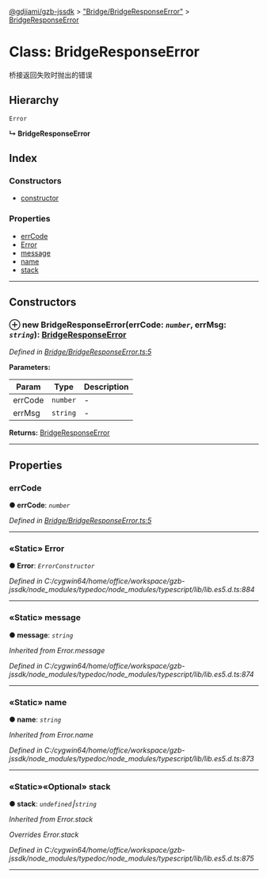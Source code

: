[@gdjiami/gzb-jssdk](../README.md) > ["Bridge/BridgeResponseError"](../modules/_bridge_bridgeresponseerror_.md) > [BridgeResponseError](../classes/_bridge_bridgeresponseerror_.bridgeresponseerror.md)



# Class: BridgeResponseError


桥接返回失败时抛出的错误

## Hierarchy


 `Error`

**↳ BridgeResponseError**







## Index

### Constructors

* [constructor](_bridge_bridgeresponseerror_.bridgeresponseerror.md#constructor)


### Properties

* [errCode](_bridge_bridgeresponseerror_.bridgeresponseerror.md#errcode)
* [Error](_bridge_bridgeresponseerror_.bridgeresponseerror.md#error)
* [message](_bridge_bridgeresponseerror_.bridgeresponseerror.md#message)
* [name](_bridge_bridgeresponseerror_.bridgeresponseerror.md#name)
* [stack](_bridge_bridgeresponseerror_.bridgeresponseerror.md#stack)



---
## Constructors
<a id="constructor"></a>


### ⊕ **new BridgeResponseError**(errCode: *`number`*, errMsg: *`string`*): [BridgeResponseError](_bridge_bridgeresponseerror_.bridgeresponseerror.md)



*Defined in [Bridge/BridgeResponseError.ts:5](https://github.com/GDJiaMi/gzb-jssdk/blob/38ff667/src/Bridge/BridgeResponseError.ts#L5)*



**Parameters:**

| Param | Type | Description |
| ------ | ------ | ------ |
| errCode | `number`   |  - |
| errMsg | `string`   |  - |





**Returns:** [BridgeResponseError](_bridge_bridgeresponseerror_.bridgeresponseerror.md)

---


## Properties
<a id="errcode"></a>

###  errCode

**●  errCode**:  *`number`* 

*Defined in [Bridge/BridgeResponseError.ts:5](https://github.com/GDJiaMi/gzb-jssdk/blob/38ff667/src/Bridge/BridgeResponseError.ts#L5)*





___

<a id="error"></a>

### «Static» Error

**●  Error**:  *`ErrorConstructor`* 

*Defined in C:/cygwin64/home/office/workspace/gzb-jssdk/node_modules/typedoc/node_modules/typescript/lib/lib.es5.d.ts:884*





___

<a id="message"></a>

### «Static» message

**●  message**:  *`string`* 

*Inherited from Error.message*

*Defined in C:/cygwin64/home/office/workspace/gzb-jssdk/node_modules/typedoc/node_modules/typescript/lib/lib.es5.d.ts:874*





___

<a id="name"></a>

### «Static» name

**●  name**:  *`string`* 

*Inherited from Error.name*

*Defined in C:/cygwin64/home/office/workspace/gzb-jssdk/node_modules/typedoc/node_modules/typescript/lib/lib.es5.d.ts:873*





___

<a id="stack"></a>

### «Static»«Optional» stack

**●  stack**:  *`undefined`⎮`string`* 

*Inherited from Error.stack*

*Overrides Error.stack*

*Defined in C:/cygwin64/home/office/workspace/gzb-jssdk/node_modules/typedoc/node_modules/typescript/lib/lib.es5.d.ts:875*





___


